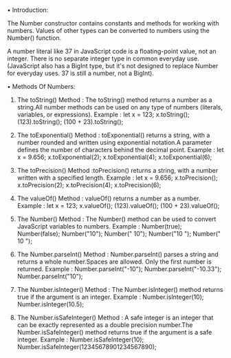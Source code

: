 • Introduction:

The Number constructor contains constants and methods for working with numbers. Values of other types can be converted to numbers using the Number() function.

A number literal like 37 in JavaScript code is a floating-point value, not an integer. There is no separate integer type in common everyday use. (JavaScript also has a BigInt type, but it's not designed to replace Number for everyday uses. 37 is still a number, not a BigInt).

• Methods Of Numbers:

1. The toString() Method : The toString() method returns a number as a string.All number methods can be used on any type of numbers (literals, variables, or expressions).
         Example : let x = 123;
                 x.toString();
                (123).toString();
               (100 + 23).toString();

2. The toExponential() Method : toExponential() returns a string, with a number rounded and written using exponential notation.A parameter defines the number of characters behind the decimal point.
          Example : let x = 9.656;
                   x.toExponential(2);
                   x.toExponential(4);
                   x.toExponential(6);

3. The toPrecision() Method :toPrecision() returns a string, with a number written with a specified length.
         Example : let x = 9.656;
                   x.toPrecision();
                   x.toPrecision(2);
                   x.toPrecision(4);
                   x.toPrecision(6);

4. The valueOf() Method : valueOf() returns a number as a number.
        Example : let x = 123;
                  x.valueOf();
                  (123).valueOf();
                  (100 + 23).valueOf();

5. The Number() Method : The Number() method can be used to convert JavaScript variables to numbers.
        Example : Number(true);
                 Number(false);
                 Number("10");
                 Number("  10");
                 Number("10  ");
                 Number(" 10  ");

6. The Number.parseInt() Method : Number.parseInt() parses a string and returns a whole number.Spaces are allowed. Only the first number is returned.
              Example : Number.parseInt("-10");
                        Number.parseInt("-10.33");
                        Number.parseInt("10");

7. The Number.isInteger() Method : The Number.isInteger() method returns true if the argument is an integer.
              Example : Number.isInteger(10);
                       Number.isInteger(10.5);

8. The Number.isSafeInteger() Method : A safe integer is an integer that can be exactly represented as a double precision number.The Number.isSafeInteger() method returns true if the argument is a safe integer.
              Example : Number.isSafeInteger(10);
                        Number.isSafeInteger(12345678901234567890);




                     




















